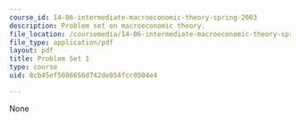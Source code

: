 ```yaml
---
course_id: 14-06-intermediate-macroeconomic-theory-spring-2003
description: Problem set on macroeconomic theory.
file_location: /coursemedia/14-06-intermediate-macroeconomic-theory-spring-2003/8cb45ef5086656d742de054fcc0504e4_ps1.pdf
file_type: application/pdf
layout: pdf
title: Problem Set 1
type: course
uid: 8cb45ef5086656d742de054fcc0504e4

---
```

None